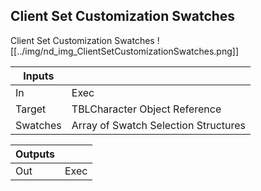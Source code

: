 ## Client Set Customization Swatches
Client Set Customization Swatches
![[../img/nd_img_ClientSetCustomizationSwatches.png]]

|Inputs||
|--|--|
| In | Exec |
| Target | TBLCharacter Object Reference |
| Swatches | Array of Swatch Selection Structures |

|Outputs||
|--|--|
| Out | Exec |
